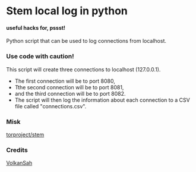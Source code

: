 # Stem local log in python
#### useful hacks for, pssst!
Python script that can be used to log connections from localhost.
### Use code with caution!
This script will create three connections to localhost (127.0.0.1). 
- The first connection will be to port 8080,
- Tthe second connection will be to port 8081,
- and the third connection will be to port 8082. 
- The script will then log the information about each connection to a CSV file called "connections.csv".

### Misk
[torproject/stem](https://github.com/torproject/stem)
### Credits
[VolkanSah](https://github.com/volkansah)
